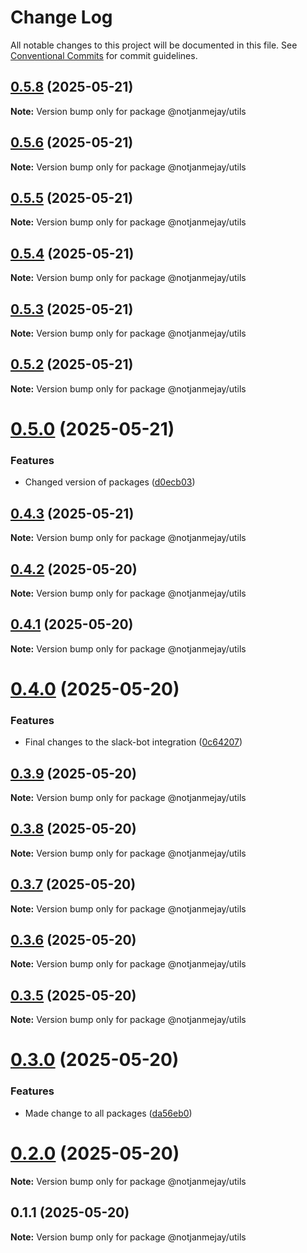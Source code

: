 # Change Log

All notable changes to this project will be documented in this file.
See [Conventional Commits](https://conventionalcommits.org) for commit guidelines.

## [0.5.8](https://github.com/NotTheRightGuy/monorepo-for-slack/compare/v0.5.7...v0.5.8) (2025-05-21)

**Note:** Version bump only for package @notjanmejay/utils





## [0.5.6](https://github.com/NotTheRightGuy/monorepo-for-slack/compare/v0.5.5...v0.5.6) (2025-05-21)

**Note:** Version bump only for package @notjanmejay/utils





## [0.5.5](https://github.com/NotTheRightGuy/monorepo-for-slack/compare/v0.5.4...v0.5.5) (2025-05-21)

**Note:** Version bump only for package @notjanmejay/utils





## [0.5.4](https://github.com/NotTheRightGuy/monorepo-for-slack/compare/v0.5.3...v0.5.4) (2025-05-21)

**Note:** Version bump only for package @notjanmejay/utils





## [0.5.3](https://github.com/NotTheRightGuy/monorepo-for-slack/compare/v0.5.2...v0.5.3) (2025-05-21)

**Note:** Version bump only for package @notjanmejay/utils





## [0.5.2](https://github.com/NotTheRightGuy/monorepo-for-slack/compare/v0.5.1...v0.5.2) (2025-05-21)

**Note:** Version bump only for package @notjanmejay/utils





# [0.5.0](https://github.com/NotTheRightGuy/monorepo-for-slack/compare/v0.4.3...v0.5.0) (2025-05-21)


### Features

* Changed version of packages ([d0ecb03](https://github.com/NotTheRightGuy/monorepo-for-slack/commit/d0ecb03b7dd15ca0564c9767de9a6d1db3965016))





## [0.4.3](https://github.com/NotTheRightGuy/monorepo-for-slack/compare/v0.4.2...v0.4.3) (2025-05-21)

**Note:** Version bump only for package @notjanmejay/utils





## [0.4.2](https://github.com/NotTheRightGuy/monorepo-for-slack/compare/v0.4.1...v0.4.2) (2025-05-20)

**Note:** Version bump only for package @notjanmejay/utils





## [0.4.1](https://github.com/NotTheRightGuy/monorepo-for-slack/compare/v0.4.0...v0.4.1) (2025-05-20)

**Note:** Version bump only for package @notjanmejay/utils





# [0.4.0](https://github.com/NotTheRightGuy/monorepo-for-slack/compare/v0.3.9...v0.4.0) (2025-05-20)


### Features

* Final changes to the slack-bot integration ([0c64207](https://github.com/NotTheRightGuy/monorepo-for-slack/commit/0c6420705eeea5c607fc294a0ff083a97fd4d092))





## [0.3.9](https://github.com/NotTheRightGuy/monorepo-for-slack/compare/v0.3.8...v0.3.9) (2025-05-20)

**Note:** Version bump only for package @notjanmejay/utils





## [0.3.8](https://github.com/NotTheRightGuy/monorepo-for-slack/compare/v0.3.7...v0.3.8) (2025-05-20)

**Note:** Version bump only for package @notjanmejay/utils





## [0.3.7](https://github.com/NotTheRightGuy/monorepo-for-slack/compare/v0.3.6...v0.3.7) (2025-05-20)

**Note:** Version bump only for package @notjanmejay/utils





## [0.3.6](https://github.com/NotTheRightGuy/monorepo-for-slack/compare/v0.3.5...v0.3.6) (2025-05-20)

**Note:** Version bump only for package @notjanmejay/utils





## [0.3.5](https://github.com/NotTheRightGuy/monorepo-for-slack/compare/v0.3.4...v0.3.5) (2025-05-20)

**Note:** Version bump only for package @notjanmejay/utils





# [0.3.0](https://github.com/NotTheRightGuy/monorepo-for-slack/compare/v0.2.2...v0.3.0) (2025-05-20)


### Features

* Made change to all packages ([da56eb0](https://github.com/NotTheRightGuy/monorepo-for-slack/commit/da56eb043dec29ffeac511af7be0aadb924ec9da))





# [0.2.0](https://github.com/NotTheRightGuy/monorepo-for-slack/compare/v0.1.1...v0.2.0) (2025-05-20)

**Note:** Version bump only for package @notjanmejay/utils





## 0.1.1 (2025-05-20)

**Note:** Version bump only for package @notjanmejay/utils
